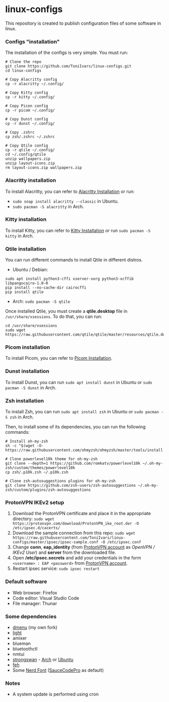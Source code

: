 # linux-configs
This repository is created to publish configuration files of some software in linux.

### Configs "installation"

The installation of the configs is very simple. You must run:
```
# Clone the repo
git clone https://github.com/ToniIvars/linux-configs.git
cd linux-configs

# Copy Alacritty config
cp -r alacritty ~/.config/

# Copy Kitty config
cp -r kitty ~/.config/

# Copy Picon config
cp -r picom ~/.config/

# Copy Dunst config
cp -r dunst ~/.config/

# Copy .zshrc
cp zsh/.zshrc ~/.zshrc

# Copy Qtile config
cp -r qtile ~/.config/
cd ~/.config/qtile
unzip wallpapers.zip
unzip layout-icons.zip
rm layout-icons.zip wallpapers.zip
```
### Alacritty installation
To install Alacritty, you can refer to [Alacritty Installation](https://github.com/alacritty/alacritty/blob/master/INSTALL.md) or run:
- `sudo snap install alacritty --classic` in Ubuntu.
- `sudo pacman -S alacritty` in Arch.

### Kitty installation
To install Kitty, you can refer to [Kitty Installation](https://sw.kovidgoyal.net/kitty/binary/) or run `sudo pacman -S kitty` in Arch.

### Qtile installation
You can run different commands to install Qtile in different distros.
- Ubuntu / Debian:
```
sudo apt install python3-cffi xserver-xorg python3-xcffib libpangocairo-1.0-0
pip install --no-cache-dir cairocffi
pip install qtile
```
- Arch: `sudo pacman -S qtile`

Once installed Qtile, you must create a **qtile.desktop** file in `/usr/share/xsessions`. To do that, you can run:
```
cd /usr/share/xsessions
sudo wget https://raw.githubusercontent.com/qtile/qtile/master/resources/qtile.desktop
```

### Picom installation
To install Picom, you can refer to [Picom Installation](https://github.com/yshui/picom#build).

### Dunst installation
To install Dunst, you can run `sudo apt install dunst` in Ubuntu or `sudo pacman -S dunst` in Arch.

### Zsh installation
To install Zsh, you can run `sudo apt install zsh` in Ubuntu or `sudo pacman -S zsh` in Arch.

Then, to install some of its dependencies, you can run the following commands: 
```
# Install oh-my-zsh
sh -c "$(wget -O- https://raw.githubusercontent.com/ohmyzsh/ohmyzsh/master/tools/install.sh)"

# Clone powerlevel10k theme for oh-my-zsh
git clone --depth=1 https://github.com/romkatv/powerlevel10k ~/.oh-my-zsh/custom/themes/powerlevel10k
cp zsh/.p10k.zsh ~/.p10k.zsh

# Clone zsh-autosuggestions plugins for oh-my-zsh
git clone https://github.com/zsh-users/zsh-autosuggestions ~/.oh-my-zsh/custom/plugins/zsh-autosuggestions
```

### ProtonVPN IKEv2 setup
1. Download the ProtonVPN certificate and place it in the appropriate directory:
`sudo wget https://protonvpn.com/download/ProtonVPN_ike_root.der -O /etc/ipsec.d/cacerts/`
2. Download the sample connection from this repo:
`sudo wget https://raw.githubusercontent.com/ToniIvars/linux-configs/master/ipsec/ipsec-sample.conf -O /etc/ipsec.conf`
3. Change **conn**, **eap_identity** (from [ProtonVPN account](https://account.protonvpn.com/account) as *OpenVPN / IKEv2 User*) and **server** from the downloaded file.
4. Open **/etc/ipsec.secrets** and add your credentials in the form `<username> : EAP <password>` from [ProtonVPN account](https://account.protonvpn.com/account).
5. Restart ipsec service: `sudo ipsec restart`

### Default software
- Web browser: Firefox
- Code editor: Visual Studio Code
- File manager: Thunar

### Some dependencies
- [dmenu](https://github.com/ToniIvars/dmenu) (my own fork)
- [light](https://github.com/haikarainen/light#installation)
- amixer
- blueman
- bluetoothctl
- nmtui
- [strongswan](https://www.strongswan.org/) - [Arch](https://wiki.archlinux.org/title/StrongSwan) or [Ubuntu](https://packages.ubuntu.com/search?keywords=strongswan)
- [feh](https://feh.finalrewind.org/)
- Some [Nerd Font](https://www.nerdfonts.com/font-downloads) ([SauceCodePro](https://github.com/ryanoasis/nerd-fonts/releases/download/v2.1.0/SourceCodePro.zip) as default)

### Notes
- A system update is performed using cron
